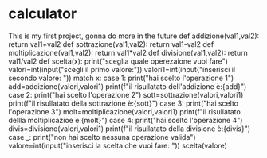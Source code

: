 # calculator
This is my first project, gonna do more in the future
def addizione(val1,val2):
     return val1+val2
def sottrazione(val1,val2):
     return val1-val2
def moltiplicazione(val1,val2):
    return val1*val2
def divisione(val1,val2):
     return val1/val2
def scelta(x):
    print("sceglia quale operezaione vuoi fare")
    valori=int(input("scegli il primo valore:"))
    valori1=int(input("inserisci il secondo valore: "))
     match x:
        case 1:
            print("hai scelto l'operazione 1")
            add=addizione(valori,valori1)
            print(f"il risullatato dell'addizione è:{add}")
        case 2:
             print("hai scelto l'operazione 2")
             sott=sottrazione(valori,valori1)
             print(f"il risullatato della sottrazione è:{sott}")
        case 3:
              print("hai scelto l'operazione 3")
              molt=moltiplicazione(valori,valori1)
              print(f"il risullatato dellla moltiplicazioe è:{molt}")
        case 4:
             print("hai scelto l'operazione 4")
             divis=divisione(valori,valori1)
             print(f"il risullatato della divisione è:{divis}")             
        case _:
              print("non hai scelto nessuna operazione valida")
valore=int(input("inserisci la scelta che vuoi fare: "))
scelta(valore)

